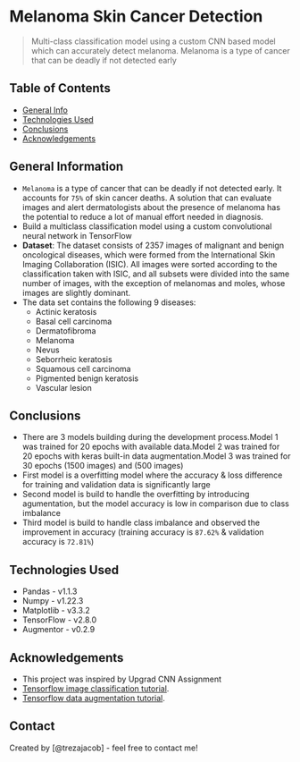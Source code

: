 # Melanoma Skin Cancer Detection
> Multi-class classification model using a custom CNN based model which can accurately detect melanoma. Melanoma is a type of cancer that can be deadly if not detected early

## Table of Contents
* [General Info](#general-information)
* [Technologies Used](#technologies-used)
* [Conclusions](#conclusions)
* [Acknowledgements](#acknowledgements)

<!-- You can include any other section that is pertinent to your problem -->

## General Information
- `Melanoma` is a type of cancer that can be deadly if not detected early. It accounts for `75%` of skin cancer deaths. A solution that can evaluate images and alert dermatologists about the presence of melanoma has the potential to reduce a lot of manual effort needed in diagnosis.
- Build a multiclass classification model using a custom convolutional neural network in TensorFlow
- **Dataset**: The dataset consists of 2357 images of malignant and benign oncological diseases, which were formed from the International Skin Imaging Collaboration (ISIC). All images were sorted according to the classification taken with ISIC, and all subsets were divided into the same number of images, with the exception of melanomas and moles, whose images are slightly dominant.
- The data set contains the following 9 diseases:
  - Actinic keratosis
  - Basal cell carcinoma
  - Dermatofibroma
  - Melanoma
  - Nevus
  - Seborrheic keratosis
  - Squamous cell carcinoma
  - Pigmented benign keratosis
  - Vascular lesion
  
<!-- You don't have to answer all the questions - just the ones relevant to your project. -->

## Conclusions
- There are 3 models building during the development process.Model 1 was trained for 20 epochs with available data.Model 2 was trained for 20 epochs with keras built-in data augmentation.Model 3 was trained for 30 epochs (1500 images) and (500 images)
- First model is a overfitting model where the accuracy & loss difference for training and validation data is significantly large
- Second model is build to handle the overfitting by introducing agumentation, but the model accuracy is low in comparison due to class imbalance
- Third model is build to handle class imbalance and observed the improvement in accuracy (training accuracy is `87.62%` & validation accuracy is `72.81%`)


<!-- You don't have to answer all the questions - just the ones relevant to your project. -->


## Technologies Used
 - Pandas - v1.1.3
 - Numpy - v1.22.3
 - Matplotlib - v3.3.2
 - TensorFlow - v2.8.0
 - Augmentor - v0.2.9

<!-- As the libraries versions keep on changing, it is recommended to mention the version of library used in this project -->

## Acknowledgements
- This project was inspired by Upgrad CNN Assignment
- [Tensorflow image classification tutorial](https://www.tensorflow.org/tutorials/images/classification).
- [Tensorflow data augmentation tutorial](https://www.tensorflow.org/tutorials/images/data_augmentation).


## Contact
Created by [@trezajacob] - feel free to contact me!


<!-- Optional -->
<!-- ## License -->
<!-- This project is open source and available under the [... License](). -->

<!-- You don't have to include all sections - just the one's relevant to your project -->